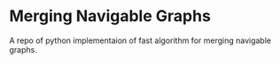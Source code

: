 # Merging Navigable Graphs
A repo of python implementaion of fast algorithm for merging navigable graphs. 
